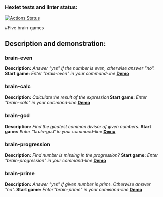 ### Hexlet tests and linter status:
[![Actions Status](https://github.com/PitJones/frontend-project-44/workflows/hexlet-check/badge.svg)](https://github.com/PitJones/frontend-project-44/actions)

#Five brain-games

## Description and demonstration:

### brain-even

**Description:** *Answer "yes" if the number is even, otherwise answer "no".*
**Start game:** *Enter "brain-even" in your command-line*
[**Demo**](https://asciinema.org/a/CoMVWxsd9qKi5bGwMjcE136QV)

### brain-calc

**Description:** *Calculate the result of the expression*
**Start game:** *Enter "brain-calc" in your command-line*
[**Demo**](https://asciinema.org/a/hvttDRKa4mI0bNspx57vS78UZ)

### brain-gcd

**Description:** *Find the greatest common divisor of given numbers.*
**Start game:** *Enter "brain-gcd" in your command-line*
[**Demo**](https://asciinema.org/a/uLgOFsNzoOSVgIXpEQHGTp7BN)

### brain-progression

**Description:** *Find number is missing in the progression?*
**Start game:** *Enter "brain-progression" in your command-line*
[**Demo**](https://asciinema.org/a/cD9F6BIPoAYLe7BX8reis3Y5p)

### brain-prime

**Description:** *Answer "yes" if given number is prime. Otherwise answer "no".*
**Start game:** *Enter "brain-prime" in your command-line*
[**Demo**](https://asciinema.org/a/9RNpoZ2QyrZRFBFcLcfm4beZE)